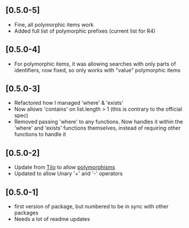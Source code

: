 ## [0.5.0-5]
* Fine, all polymorphic items work
* Added full list of polymorphic prefixes (current list for R4)

## [0.5.0-4]
* For polymorphic items, it was allowing searches with only parts of identifiers, now fixed, so only works with "value" polymorphic items

## [0.5.0-3]
* Refactored how I managed 'where' & 'exists'
* Now allows 'contains' on list.length > 1 (this is contrary to the official spec)
* Removed passing 'where' to any functions. Now handles it within the 'where' and 'exists' functions themselves, instead of requiring other functions to handle it

## [0.5.0-2]
* Update from [Tilo](https://github.com/tiloc) to allow [polymorphisms](https://github.com/MayJuun/fhir/pull/20)
* Updated to allow Unary '+' and '-' operators

## [0.5.0-1]
* first version of package, but numbered to be in sync with other packages
* Needs a lot of readme updates